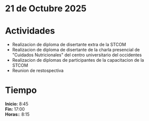 # 21 de Octubre 2025

# Actividades

- Realizacion de diploma de disertante extra de la STCOM
- Realizacion de diploma de disertante de la charla presencial de "Cuidados Nutricionales" del centro universitario del occidentes
- Realizacion de diplomas de participantes de la capacitacion de la STCOM
- Reunion de restospectiva

# Tiempo

**Inicio:** 8:45  
**Fin:** 17:00  
**Horas:**: 8:15  
